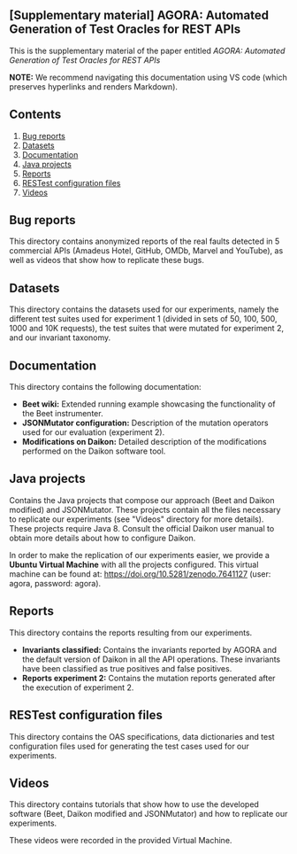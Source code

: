 ## [Supplementary material] AGORA: Automated Generation of Test Oracles for REST APIs

This is the supplementary material of the paper entitled *AGORA: Automated Generation of Test Oracles for REST APIs*

**NOTE:** We recommend navigating this documentation using VS code (which preserves hyperlinks and renders Markdown).

## Contents

1. [Bug reports](#bug-reports)
1. [Datasets](#datasets)
1. [Documentation](#documentation)
1. [Java projects](#java-projects)
1. [Reports](#reports)
1. [RESTest configuration files](#restest-configuration-files)
1. [Videos](#videos)


## Bug reports

This directory contains anonymized reports of the real faults detected in 5 commercial APIs (Amadeus Hotel, GitHub, OMDb, Marvel and YouTube),
as well as videos that show how to replicate these bugs.

## Datasets

This directory contains the datasets used for our experiments, namely the different test suites used for experiment 1 (divided in
sets of 50, 100, 500, 1000 and 10K requests), the test suites that were mutated for experiment 2, and our invariant taxonomy.

## Documentation

This directory contains the following documentation:

* **Beet wiki:** Extended running example showcasing the functionality of the Beet instrumenter.
* **JSONMutator configuration:** Description of the mutation operators used for our evaluation (experiment 2).
* **Modifications on Daikon:** Detailed description of the modifications performed on the Daikon software tool.

## Java projects

Contains the Java projects that compose our approach (Beet and Daikon modified) and JSONMutator. These projects contain all the files necessary to
replicate our experiments (see "Videos" directory for more details). These projects require Java 8. Consult the official Daikon user manual to obtain more
details about how to configure Daikon. 

In order to make the replication of our experiments easier, we provide a **Ubuntu Virtual Machine** with all the projects configured. This virtual machine can
be found at: https://doi.org/10.5281/zenodo.7641127 (user: agora, password: agora).

## Reports

This directory contains the reports resulting from our experiments.

* **Invariants classified:** Contains the invariants reported by AGORA and the default version of Daikon in all the API operations. These invariants have been classified as true positives and false positives.
* **Reports experiment 2:** Contains the mutation reports generated after the execution of experiment 2.

## RESTest configuration files

This directory contains the OAS specifications, data dictionaries and test configuration files used for generating the test cases used for our experiments.

## Videos

This directory contains tutorials that show how to use the developed software (Beet, Daikon modified and JSONMutator) and how to replicate our experiments.

These videos were recorded in the provided Virtual Machine.